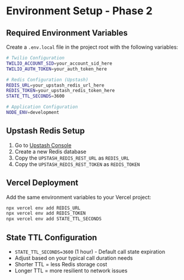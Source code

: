 # Environment Setup - Phase 2

## Required Environment Variables

Create a `.env.local` file in the project root with the following variables:

```bash
# Twilio Configuration
TWILIO_ACCOUNT_SID=your_account_sid_here
TWILIO_AUTH_TOKEN=your_auth_token_here

# Redis Configuration (Upstash)
REDIS_URL=your_upstash_redis_url_here
REDIS_TOKEN=your_upstash_redis_token_here
STATE_TTL_SECONDS=3600

# Application Configuration
NODE_ENV=development
```

## Upstash Redis Setup

1. Go to [Upstash Console](https://console.upstash.com/)
2. Create a new Redis database
3. Copy the `UPSTASH_REDIS_REST_URL` as `REDIS_URL`
4. Copy the `UPSTASH_REDIS_REST_TOKEN` as `REDIS_TOKEN`

## Vercel Deployment

Add the same environment variables to your Vercel project:

```bash
npx vercel env add REDIS_URL
npx vercel env add REDIS_TOKEN
npx vercel env add STATE_TTL_SECONDS
```

## State TTL Configuration

- `STATE_TTL_SECONDS=3600` (1 hour) - Default call state expiration
- Adjust based on your typical call duration needs
- Shorter TTL = less Redis storage cost
- Longer TTL = more resilient to network issues
